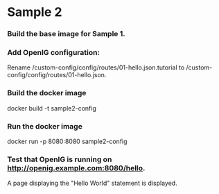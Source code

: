 # Sample 2 

### Build the base image for Sample 1.

### Add OpenIG configuration:
Rename /custom-config/config/routes/01-hello.json.tutorial 
to     /custom-config/config/routes/01-hello.json.  
 
### Build the docker image
docker build -t sample2-config

### Run the docker image
docker run -p 8080:8080 sample2-config

### Test that OpenIG is running on http://openig.example.com:8080/hello. 
A page displaying the "Hello World" statement is displayed.
